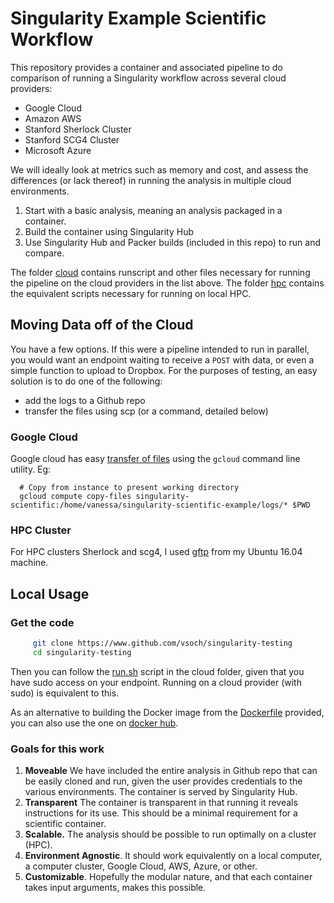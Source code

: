 # Singularity Example Scientific Workflow

This repository provides a container and associated pipeline to do comparison of running a Singularity workflow across several cloud providers:

- Google Cloud
- Amazon AWS
- Stanford Sherlock Cluster
- Stanford SCG4 Cluster
- Microsoft Azure

We will ideally look at metrics such as memory and cost, and assess the differences (or lack thereof) in running the analysis in multiple cloud environments.
 
1. Start with a basic analysis, meaning an analysis packaged in a container.
2. Build the container using Singularity Hub
3. Use Singularity Hub and Packer builds (included in this repo) to run and compare. 

The folder [cloud](cloud) contains runscript and other files necessary for running the pipeline on the cloud providers in the list above. The folder [hpc](hpc) contains the equivalent scripts necessary for running on local HPC.


## Moving Data off of the Cloud

You have a few options. If this were a pipeline intended to run in parallel, you would want an endpoint waiting to receive a `POST` with data, or even a simple function to upload to Dropbox. For the purposes of testing, an easy solution is to do one of the following:

 - add the logs to a Github repo
 - transfer the files using scp (or a command, detailed below)


### Google Cloud
Google cloud has easy [transfer of files](https://cloud.google.com/compute/docs/instances/transfer-files) using the `gcloud` command line utility. Eg:

      # Copy from instance to present working directory
      gcloud compute copy-files singularity-scientific:/home/vanessa/singularity-scientific-example/logs/* $PWD


### HPC Cluster
For HPC clusters Sherlock and scg4, I used [gftp](https://www.gftp.org/) from my Ubuntu 16.04 machine.



## Local Usage

### Get the code

```bash
     git clone https://www.github.com/vsoch/singularity-testing
     cd singularity-testing
```

Then you can follow the [run.sh](hpc) script in the cloud folder, given that you have sudo access on your endpoint. Running on a cloud provider (with sudo) is equivalent to this.

As an alternative to building the Docker image from the [Dockerfile](Dockerfile) provided, you can also use the one on [docker hub](https://hub.docker.com/r/vanessa/singularity-scientific-example/).


### Goals for this work

1. **Moveable** We have included the entire analysis in Github repo that can be easily cloned and run, given the user provides credentials to the various environments. The container is served by Singularity Hub.
2. **Transparent** The container is transparent in that running it reveals instructions for its use. This should be a minimal requirement for a scientific container. 
3. **Scalable.** The analysis should be possible to run optimally on a cluster (HPC).
4. **Environment Agnostic**. It should work equivalently on a local computer, a computer cluster, Google Cloud, AWS, Azure, or other.
5. **Customizable**. Hopefully the modular nature, and that each container takes input arguments, makes this possible.
